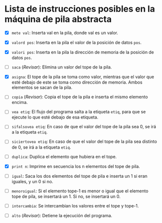 # Lista de instrucciones posibles en la máquina de pila abstracta

- [x] `mete val`: Inserta val en la pila, donde val es un valor.

- [x] `valord pos`: Inserta en la pila el valor de la posición de datos `pos`.
- [x] `valori pos`: Inserta en la pila la dirección de memoria de la posición de datos `pos`.
- [ ] `saca` (_Revisar_): Elimina un valor del tope de la pila.
- [x] `asigna`: El tope de la pila se toma como valor, mientras que el valor que esté debajo de este se toma como dirección de memoria. Ambos elementos se sacan de la pila.
- [ ] `copia` (_Revisar_): Copia el tope de la pila e inserta el mismo elemento encima.
- [ ] `vea etiq`: El flujo del programa salta a la etiqueta `etiq`, para que se ejecute lo que esté debajo de esa etiqueta.
- [ ] `sifalsovea etiq`: En caso de que el valor del tope de la pila sea 0, se irá a la etiqueta `etiq`.
- [ ] `siciertovea etiq`: En caso de que el valor del tope de la pila sea distinto de 0, se irá a la etiqueta `etiq`.
- [ ] `duplica`: Duplica el elemento que hubiera en el tope.
- [x] `print n`: Imprime en secuencia los n elementos del tope de pila.
- [ ] `igual`: Saca los dos elementos del tope de pila e inserta un 1 si eran iguales, y un 0 si no.
- [ ] `menoroigual`: Si el elemento tope-1 es menor o igual que el elemento tope de pila, se insertará un 1. Si no, se insertará un 0.
- [ ] `intercambia`: Se intercambian los valores entre el tope y tope-1.
- [ ] `alto` (_Revisar_): Detiene la ejecución del programa.
